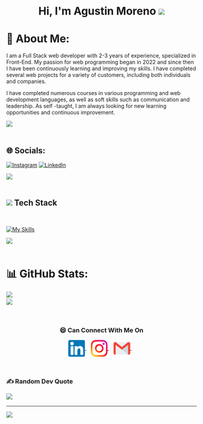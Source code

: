 <h1 align="center"><b>Hi, I'm Agustin Moreno </b><img src="https://media.giphy.com/media/hvRJCLFzcasrR4ia7z/giphy.gif" width="35"></h1>
<!--  -->

# 💫 About Me:
I am a Full Stack web developer with 2-3 years of experience, specialized in Front-End. My passion for web programming began in 2022 and since then I have been continuously learning and improving my skills. I have completed several web projects for a variety of customers, including both individuals and companies.

I have completed numerous courses in various programming and web development languages, as well as soft skills such as communication and leadership. As self -taught, I am always looking for new learning opportunities and continuous improvement.

<img src="https://user-images.githubusercontent.com/73097560/115834477-dbab4500-a447-11eb-908a-139a6edaec5c.gif"><br><br>

## 🌐 Socials:
[![Instagram](https://img.shields.io/badge/Instagram-%23E4405F.svg?logo=Instagram&logoColor=white)](https://instagram.com/agustinmoreno.dev) [![LinkedIn](https://img.shields.io/badge/LinkedIn-%230077B5.svg?logo=linkedin&logoColor=white)](https://linkedin.com/in/https://www.linkedin.com/in/agustin-ezequiel-moreno) 

<img src="https://user-images.githubusercontent.com/73097560/115834477-dbab4500-a447-11eb-908a-139a6edaec5c.gif"><br><br>

## <img src="https://media2.giphy.com/media/QssGEmpkyEOhBCb7e1/giphy.gif?cid=ecf05e47a0n3gi1bfqntqmob8g9aid1oyj2wr3ds3mg700bl&rid=giphy.gif" width ="25"><b> Tech Stack</b>
<br>

[![My Skills](https://skillicons.dev/icons?i=js,html,css,react,tailwind,bootstrap,nodejs,express,php,mongodb,mysql,git,vscode,figma)](https://skillicons.dev)

<img src="https://user-images.githubusercontent.com/73097560/115834477-dbab4500-a447-11eb-908a-139a6edaec5c.gif"><br><br>

# 📊 GitHub Stats:
![](https://github-readme-stats.vercel.app/api?username=AgustinMoreno75&theme=blue_navy&hide_border=false&include_all_commits=true&count_private=false)<br/>
![](https://github-readme-stats.vercel.app/api/top-langs/?username=AgustinMoreno75&theme=blue_navy&hide_border=false&include_all_commits=true&count_private=false&layout=compact)

<br>

<div align="center">
  <h3><b>😄 Can Connect With Me On</b></h3>
  </div>
<p align="center">
<a href="https://www.linkedin.com/in/agustin-ezequiel-moreno/" target="_blank">
  <img align="center" alt="Linkedin de Agustin Moreno | Linkedin" width="44px" src="https://github.com/SatYu26/SatYu26/blob/master/Assets/Linkedin.svg" />
</a> &nbsp;&nbsp;
<a href="https://www.instagram.com/agustinmoreno.dev/" target="_blank">
  <img align="center" alt="Instagram de Agustin Moreno Dev | Instagram" width="44px" src="https://github.com/SatYu26/SatYu26/blob/master/Assets/Instagram.svg" />
</a> &nbsp;&nbsp;
<a href="mailto:agustinezequielmoreno@gmail.com" >
  <img align="center" alt="Email de Agustin Moreno | Gmail" width="44px" src="https://github.com/SatYu26/SatYu26/blob/master/Assets/Gmail.svg" />
</a> &nbsp;&nbsp;
<p>
  
<br>

### ✍️ Random Dev Quote
![](https://quotes-github-readme.vercel.app/api?type=horizontal&theme=radical)

---
[![](https://visitcount.itsvg.in/api?id=AgustinMoreno75&icon=0&color=1)](https://visitcount.itsvg.in)

<!-- Proudly created with GPRM ( https://gprm.itsvg.in ) -->













<!--
**AgustinMoreno75/AgustinMoreno75** is a ✨ _special_ ✨ repository because its `README.md` (this file) appears on your GitHub profile.

Here are some ideas to get you started:

- 🔭 I’m currently working on ...
- 🌱 I’m currently learning ...
- 👯 I’m looking to collaborate on ...
- 🤔 I’m looking for help with ...
- 💬 Ask me about ...
- 📫 How to reach me: ...
- 😄 Pronouns: ...
- ⚡ Fun fact: ...
-->
